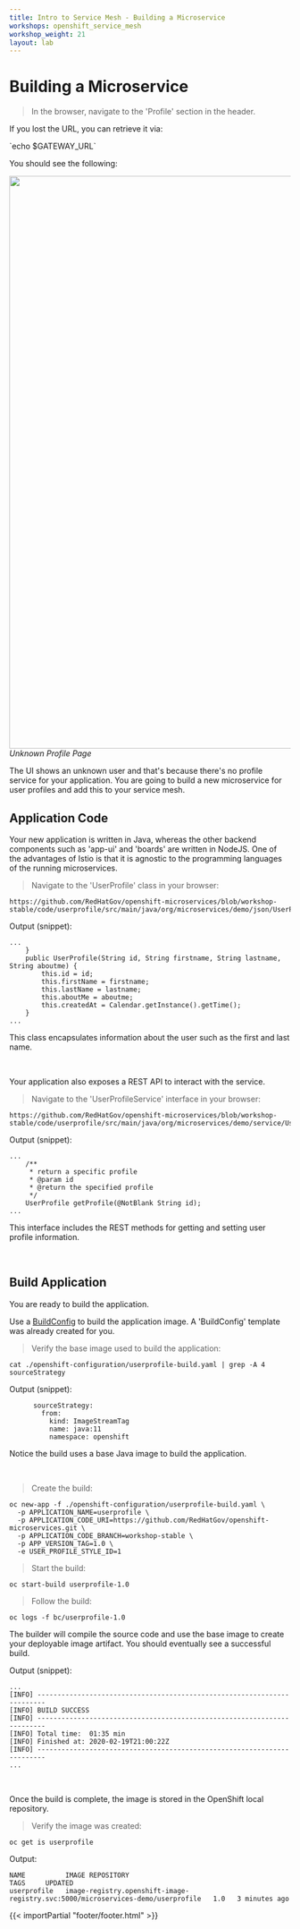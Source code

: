 ```yaml
---
title: Intro to Service Mesh - Building a Microservice
workshops: openshift_service_mesh
workshop_weight: 21
layout: lab
---
```


# Building a Microservice

<blockquote>
<i class="fa fa-desktop"></i>
In the browser, navigate to the 'Profile' section in the header.
</blockquote>

<p><i class="fa fa-info-circle"></i> If you lost the URL, you can retrieve it via:</p>
`echo $GATEWAY_URL`

<br>

You should see the following:

<img src="../images/app-unknownuser.png" width="1024"><br/>
 *Unknown Profile Page*

The UI shows an unknown user and that's because there's no profile service for your application.  You are going to build a new microservice for user profiles and add this to your service mesh.

## Application Code

Your new application is written in Java, whereas the other backend components such as 'app-ui' and 'boards' are written in NodeJS.  One of the advantages of Istio is that it is agnostic to the programming languages of the running microservices.


<blockquote>
<i class="fa fa-desktop"></i>
Navigate to the 'UserProfile' class in your browser:
</blockquote>

```
https://github.com/RedHatGov/openshift-microservices/blob/workshop-stable/code/userprofile/src/main/java/org/microservices/demo/json/UserProfile.java
```

Output (snippet):
```
...
    }
    public UserProfile(String id, String firstname, String lastname, String aboutme) {
        this.id = id;
        this.firstName = firstname;
        this.lastName = lastname;
        this.aboutMe = aboutme;
        this.createdAt = Calendar.getInstance().getTime();
    }
...
```

This class encapsulates information about the user such as the first and last name.

<br>

Your application also exposes a REST API to interact with the service.

<blockquote>
<i class="fa fa-terminal"></i>
Navigate to the 'UserProfileService' interface in your browser:
</blockquote>

```
https://github.com/RedHatGov/openshift-microservices/blob/workshop-stable/code/userprofile/src/main/java/org/microservices/demo/service/UserProfileService.java
```

Output (snippet):
```
...
    /**
     * return a specific profile
     * @param id
     * @return the specified profile
     */
    UserProfile getProfile(@NotBlank String id);
...
```

This interface includes the REST methods for getting and setting user profile information.

<br>

## Build Application

You are ready to build the application.  

Use a [BuildConfig][1] to build the application image.  A 'BuildConfig' template was already created for you.

<blockquote>
<i class="fa fa-terminal"></i>
Verify the base image used to build the application:
</blockquote>

```
cat ./openshift-configuration/userprofile-build.yaml | grep -A 4 sourceStrategy
```

Output (snippet):
```
      sourceStrategy:
        from:
          kind: ImageStreamTag
          name: java:11
          namespace: openshift
```

Notice the build uses a base Java image to build the application.

<br>

<blockquote>
<i class="fa fa-terminal"></i>
Create the build:
</blockquote>

```
oc new-app -f ./openshift-configuration/userprofile-build.yaml \
  -p APPLICATION_NAME=userprofile \
  -p APPLICATION_CODE_URI=https://github.com/RedHatGov/openshift-microservices.git \
  -p APPLICATION_CODE_BRANCH=workshop-stable \
  -p APP_VERSION_TAG=1.0 \
  -e USER_PROFILE_STYLE_ID=1
```

<blockquote>
<i class="fa fa-terminal"></i>
Start the build:
</blockquote>

```
oc start-build userprofile-1.0
```

<blockquote>
<i class="fa fa-terminal"></i>
Follow the build:
</blockquote>

```
oc logs -f bc/userprofile-1.0
```

The builder will compile the source code and use the base image to create your deployable image artifact.  You should eventually see a successful build.

Output (snippet):
```
...
[INFO] ------------------------------------------------------------------------
[INFO] BUILD SUCCESS
[INFO] ------------------------------------------------------------------------
[INFO] Total time:  01:35 min
[INFO] Finished at: 2020-02-19T21:00:22Z
[INFO] ------------------------------------------------------------------------
...
```

<br>

Once the build is complete, the image is stored in the OpenShift local repository.

<blockquote>
<i class="fa fa-terminal"></i>
Verify the image was created:
</blockquote>

```
oc get is userprofile
```

Output:
```
NAME          IMAGE REPOSITORY                                                                  TAGS     UPDATED
userprofile   image-registry.openshift-image-registry.svc:5000/microservices-demo/userprofile   1.0   3 minutes ago
```

[1]: https://docs.openshift.com/container-platform/4.2/builds/understanding-buildconfigs.html

{{< importPartial "footer/footer.html" >}}